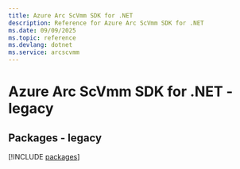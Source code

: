 ```yaml
---
title: Azure Arc ScVmm SDK for .NET
description: Reference for Azure Arc ScVmm SDK for .NET
ms.date: 09/09/2025
ms.topic: reference
ms.devlang: dotnet
ms.service: arcscvmm
---
```

# Azure Arc ScVmm SDK for .NET - legacy
## Packages - legacy
[!INCLUDE [packages](arc-scvmm-index.md)]